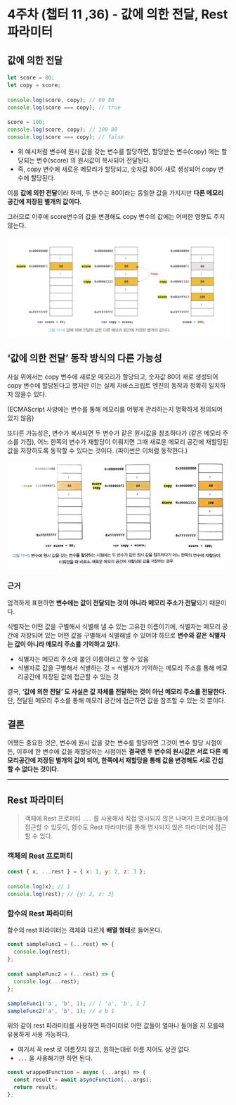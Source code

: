 # 4주차 (챕터 11 ,36) - 값에 의한 전달, Rest 파라미터

## 값에 의한 전달

```jsx
let score = 80;
let copy = score;

console.log(score, copy); // 80 80
console.log(score === copy); // true

score = 100;
console.log(score, copy); // 100 80
console.log(score === copy); // false
```

- 위 예시처럼 변수에 원시 값을 갖는 변수를 할당하면, 할당받는 변수(copy) 에는 할당되는 변수(score) 의 원시값이 복사되어 전달된다.
- 즉, copy 변수에 새로운 메모리가 할당되고, 숫자값 80이 새로 생성되어 copy 변수에 할당된다.

이를 **값에 의한 전달**이라 하며, 두 변수는 80이라는 동일한 값을 가지지만 **다른 메모리 공간에 저장된 별개의 값이다.**

그러므로 이후에 score변수의 값을 변경해도 copy 변수의 값에는 어떠한 영향도 주지 않는다.

![Untitled](./images/Untitled.png)

## ‘값에 의한 전달’ 동작 방식의 다른 가능성

사실 위에서는 copy 변수에 새로운 메모리가 할당되고, 숫자값 80이 새로 생성되어 copy 변수에 할당된다고 했지만 이는 실제 자바스크립트 엔진의 동작과 정확히 일치하지 않을수 있다.

(ECMAScript 사양에는 변수를 통해 메모리를 어떻게 관리하는지 명확하게 정의되어 있지 않음)

또다른 가능성은,
변수가 복사되면 두 변수가 같은 원시값을 참조하다가 (같은 메모리 주소를 가짐), 어느 한쪽의 변수가 재할당이 이뤄지면 그때 새로운 메모리 공간에 재할당된 값을 저장하도록 동작할 수 있다는 것이다. (파이썬은 이처럼 동작한다.)

![Untitled](./images/Untitled2.png)

### 근거

엄격하게 표현하면 **변수에는 값이 전달되는 것이 아니라 메모리 주소가 전달**되기 때문이다.

식별자는 어떤 값을 구별해서 식별해 낼 수 있는 고유한 이름이기에, 식별자는 메모리 공간에 저장되어 있는 어떤 값을 구별해서 식별해낼 수 있어야 하므로 **변수와 같은 식별자는 값이 아니라 메모리 주소를 기억하고 있다.**

- 식별자는 메모리 주소에 붙인 이름이라고 할 수 있음
- 식별자로 값을 구별해서 식별하는 것 = 식별자가 기억하는 메모리 주소를 통해 메모리공간에 저장된 값에 접근할 수 있는 것

결국, **‘값에 의한 전달’ 도 사실은 값 자체를 전달하는 것이 아닌 메모리 주소를 전달한다.**
단, 전달된 메모리 주소를 통해 메모리 공간에 접근하면 값을 참조할 수 있는 것 뿐이다.

## 결론

어쨌든 중요한 것은, 변수에 원시 값을 갖는 변수를 할당하면
그것이 변수 할당 시점이든, 이후에 한 변수에 값을 재할당하는 시점이든
**결국엔 두 변수의 원시값은 서로 다른 메모리공간에 저장된 별개의 값이 되어, 한쪽에서 재할당을 통해 값을 변경해도 서로 간섭할 수 없다는 것이다.**

---

## Rest 파라미터

> 객체에 Rest 프로퍼티 `...` 를 사용해서 직접 명시되지 않은 나머지 프로퍼티들에 접근할 수 있듯이, 함수도 Rest 파라미터를 통해 명시되지 않은 파라미터에 접근할 수 있다.

### 객체의 Rest 프로퍼티

```js
const { x, ...rest } = { x: 1, y: 2, z: 3 };

console.log(x); // 1
console.log(rest); // {y: 2, z: 3}
```

### 함수의 Rest 파라미터

함수의 rest 파라미터는 객체와 다르게 **배열 형태**로 들어온다.

```js
const sampleFunc1 = (...rest) => {
  console.log(rest);
};

const sampleFunc2 = (...rest) => {
  console.log(...rest);
};

sampleFunc1('a', 'b', 1); // [ 'a', 'b', 1 ]
sampleFunc2('a', 'b', 1); // a b 1
```

위와 같이 rest 파라미터를 사용하면 파라미터로 어떤 값들이 얼마나 들어올 지 모를때 유용하게 사용 가능하다.

- 여기서 꼭 rest 로 이름짓지 않고, 원하는대로 이름 지어도 상관 없다.
- `...` 을 사용해기만 하면 된다.

```js
const wrappedFunction = async (...args) => {
  const result = await asyncFunction(...args);
  return result;
};
```

